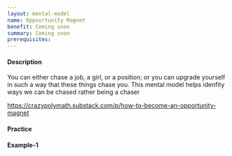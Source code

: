 ```yaml
---
layout: mental-model
name: Oppourtunity Magnet
benefit: Coming soon
summary: Coming soon
prerequisites:
---
```


#### Description

You can either chase a job, a girl, or a position; or you can upgrade yourself in such a way that these things chase you.
This mental model helps idenfity ways we can be chased rather being a chaser

https://crazypolymath.substack.com/p/how-to-become-an-opportunity-magnet

#### Practice


#### Example-1

